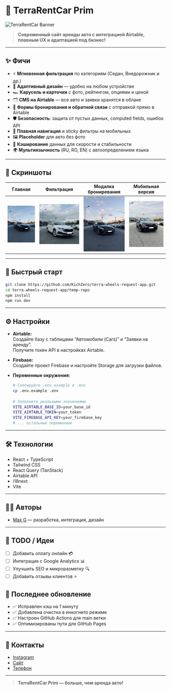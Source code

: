 # 🚗 TerraRentCar Prim

![TerraRentCar Banner](https://i.pinimg.com/originals/7e/2e/2e7e2e2e2e2e2e2e2e2e2e2e2e2e2e2e.jpg)

> **Современный сайт аренды авто с интеграцией Airtable, плавным UX и адаптацией под бизнес!**

---

## ✨ Фичи

- ⚡ **Мгновенная фильтрация** по категориям (Седан, Внедорожник и др.)
- 📱 **Адаптивный дизайн** — удобно на любом устройстве
- 🏎️ **Карусель и карточки** с фото, рейтингом, опциями и ценой
- 🗂️ **CMS на Airtable** — все авто и заявки хранятся в облаке
- 📨 **Формы бронирования и обратной связи** с отправкой прямо в Airtable
- 🛡️ **Безопасность**: защита от пустых данных, computed fields, ошибок API
- 🧭 **Плавная навигация** и sticky фильтры на мобильных
- 🖼️ **Placeholder** для авто без фото
- 🚀 **Кэширование** данных для скорости и стабильности
- 🌍 **Мультиязычность** (RU, RO, EN) с автоопределением языка

---

## 📸 Скриншоты

|               Главная                |                Фильтрация                |            Модалка бронирования            |            Мобильная версия             |
| :----------------------------------: | :--------------------------------------: | :----------------------------------------: | :-------------------------------------: |
| ![main](src/assets/gallery/bmw.jpeg) | ![filter](src/assets/gallery/skoda.jpeg) | ![modal](src/assets/gallery/mercedes.jpeg) | ![mobile](src/assets/gallery/bmw2.jpeg) |

---

## 🚀 Быстрый старт

```bash
git clone https://github.com/KichZero/terra-wheels-request-app.git
cd terra-wheels-request-app/temp-repo
npm install
npm run dev
```

---

## ⚙️ Настройки

- **Airtable:**  
  Создайте базу с таблицами “Автомобили (Cars)” и “Заявки на аренду”.  
  Получите токен API в настройках Airtable.

- **Firebase:**  
  Создайте проект Firebase и настройте Storage для загрузки файлов.

- **Переменные окружения:**

  ```bash
  # Скопируйте .env.example в .env
  cp .env.example .env

  # Заполните реальными значениями
  VITE_AIRTABLE_BASE_ID=your_base_id
  VITE_AIRTABLE_TOKEN=your_token
  VITE_FIREBASE_API_KEY=your_firebase_key
  # ... остальные переменные
  ```

---

## 🛠️ Технологии

- React + TypeScript
- Tailwind CSS
- React Query (TanStack)
- Airtable API
- i18next
- Vite

---

## 🧑‍💻 Авторы

- [Max G](https://github.com/KichZero) — разработка, интеграция, дизайн

---

## 🏁 TODO / Идеи

- [ ] Добавить оплату онлайн 💳
- [ ] Интеграция с Google Analytics 📊
- [ ] Улучшить SEO и микроразметку 🔍
- [ ] Добавить отзывы клиентов ⭐

## 🚀 Последнее обновление
- ✅ Исправлен кэш на 1 минуту
- ✅ Добавлена очистка в инкогнито режиме  
- ✅ Настроен GitHub Actions для main ветки
- ✅ Оптимизированы пути для GitHub Pages

---

## 📱 Контакты

- [Instagram](https://instagram.com/terrarentcar)
- [Сайт](https://terrarentcar.md)
- [Телефон](tel:+37379013014)

---

> **TerraRentCar Prim — больше, чем аренда авто!**
